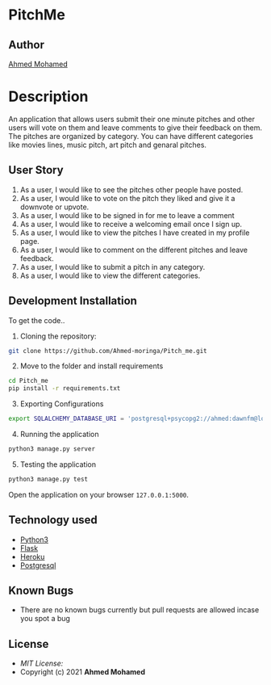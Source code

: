 # PitchMe

## Author

[Ahmed Mohamed](https://github.com/Ahmed-moringa)

# Description
 An application that allows users submit their one minute pitches and other users will vote on them and leave comments to give their feedback on them.
The pitches are organized by category. You can have different categories like movies lines, music pitch, art pitch and genaral pitches.


## User Story
1. As a user, I would like to see the pitches other people have posted.
2. As a user, I would like to vote on the pitch they liked and give it a downvote or upvote.
3. As a user, I would like to be signed in for me to leave a comment
4. As a user, I would like to receive a welcoming email once I sign up.
5. As a user, I would like to view the pitches I have created in my profile page.
6. As a user, I would like to comment on the different pitches and leave feedback.
7. As a user, I would like to submit a pitch in any category.
8. As a user, I would like to view the different categories.


## Development Installation
To get the code..

1. Cloning the repository:
  ```bash
  git clone https://github.com/Ahmed-moringa/Pitch_me.git
  ```
2. Move to the folder and install requirements
  ```bash
  cd Pitch_me
  pip install -r requirements.txt
  ```
3. Exporting Configurations
  ```bash
  export SQLALCHEMY_DATABASE_URI = 'postgresql+psycopg2://ahmed:dawnfm@localhost/pitchme'
  ```
4. Running the application
  ```bash
  python3 manage.py server
  ```
5. Testing the application
  ```bash
  python3 manage.py test
  ```
Open the application on your browser `127.0.0.1:5000`.


## Technology used

* [Python3](https://www.python.org/)
* [Flask](http://flask.pocoo.org/)
* [Heroku](https://heroku.com)
* [Postgresql](https://www.postgresql.org/)

## Known Bugs
* There are no known bugs currently but pull requests are allowed incase you spot a bug

## License
* *MIT License:*
* Copyright (c) 2021 **Ahmed Mohamed**